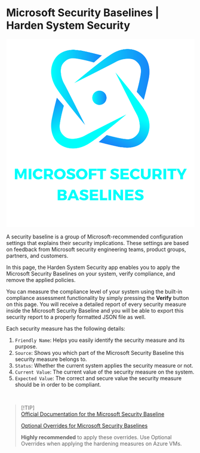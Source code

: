 # Microsoft Security Baselines | Harden System Security

<p align="center"><img src="https://raw.githubusercontent.com/HotCakeX/.github/d6960a261913f979526c0fac7901effa4b72d813/Pictures/Readme%20Categories/Microsoft%20Security%20Baselines/Microsoft%20Security%20Baselines.svg" alt="Microsoft Security Baselines - Harden Windows Security" width="550"></p>

A security baseline is a group of Microsoft-recommended configuration settings that explains their security implications. These settings are based on feedback from Microsoft security engineering teams, product groups, partners, and customers.

In this page, the Harden System Security app enables you to apply the Microsoft Security Baselines on your system, verify compliance, and remove the applied policies.

You can measure the compliance level of your system using the built-in compliance assessment functionality by simply pressing the **Verify** button on this page. You will receive a detailed report of every security measure inside the Microsoft Security Baseline and you will be able to export this security report to a properly formatted JSON file as well.

Each security measure has the following details:

1. `Friendly Name`: Helps you easily identify the security measure and its purpose.
2. `Source`: Shows you which part of the Microsoft Security Baseline this security measure belongs to.
3. `Status`: Whether the current system applies the security measure or not.
4. `Current Value`: The current value of the security measure on the system.
5. `Expected Value`: The correct and secure value the security measure should be in order to be compliant.

<br>

> [!TIP]\
> [Official Documentation for the Microsoft Security Baseline](https://learn.microsoft.com/windows/security/operating-system-security/device-management/windows-security-configuration-framework/windows-security-baselines#what-are-security-baselines)
>
> [Optional Overrides for Microsoft Security Baselines](https://github.com/HotCakeX/Harden-Windows-Security/wiki/Overrides-for-Microsoft-Security-Baseline)
>
> **Highly recommended** to apply these overrides. Use Optional Overrides when applying the hardening measures on Azure VMs.
>

<br>

